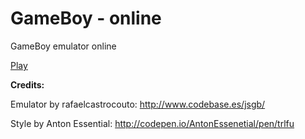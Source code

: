 GameBoy - online
================
 
GameBoy emulator online 

[Play](http://rafaelcastrocouto.github.com/gbonline "Play")

  **Credits:**
  
  Emulator by rafaelcastrocouto: http://www.codebase.es/jsgb/
  
  Style by Anton Essential: http://codepen.io/AntonEssenetial/pen/trlfu
